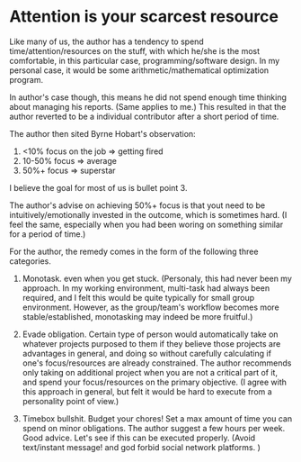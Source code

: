 # Attention is your scarcest resource

Like many of us, the author has a tendency to spend time/attention/resources on the stuff, with which he/she is the most comfortable, in this particular case, programming/software design. In my personal case, it would be some arithmetic/mathematical optimization program. 

In author's case though, this means he did not spend enough time thinking about managing his reports. (Same applies to me.) This resulted in that the author reverted to be a individual contributor after a short period of time.

The author then sited Byrne Hobart's observation: 

1. <10% focus on the job => getting fired
2. 10-50% focus => average
3. 50%+ focus => superstar

I believe the goal for most of us is bullet point 3.

The author's advise on achieving 50%+ focus is that yout need to be intuitively/emotionally invested in the outcome, which is sometimes hard. (I feel the same, especially when you had been woring on something similar for a period of time.)

For the author, the remedy comes in the form of the following three categories.

1. Monotask. even when you get stuck. (Personaly, this had never been my approach. In my working environment, multi-task had always been required, and I felt this would be quite typically for small group environment. However, as the group/team's workflow becomes more stable/established, monotasking may indeed be more fruitful.)

2. Evade obligation. Certain type of person would automatically take on whatever projects purposed to them if they believe those projects are advantages in general, and doing so without carefully calculating if one's focus/resources are already constrained. The author recommends only taking on additional project when you are not a critical part of it, and spend your focus/resources on the primary objective. (I agree with this approach in general, but felt it would be hard to execute from a personality point of view.)

3. Timebox bullshit. Budget your chores! Set a max amount of time you can spend on minor obligations. The author suggest a few hours per week. Good advice. Let's see if this can be executed properly. (Avoid text/instant message! and god forbid social network platforms. )
